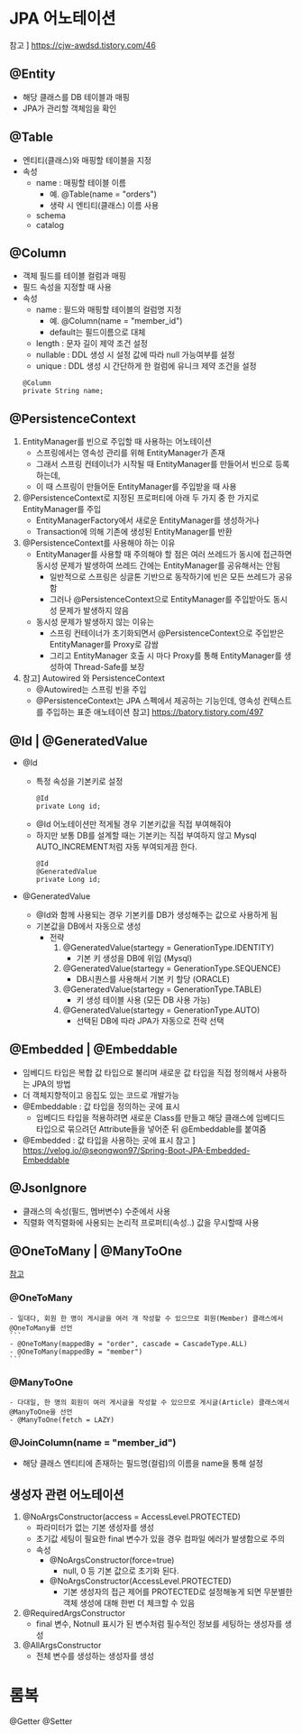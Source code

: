 # JPA 어노테이션
참고 ] https://cjw-awdsd.tistory.com/46

## @Entity
- 해당 클래스를 DB 테이블과 매핑
- JPA가 관리할 객체임을 확인

## @Table
- 엔티티(클래스)와 매핑할 테이블을 지정
- 속성
    - name : 매핑할 테이블 이름 
        - 예. @Table(name = "orders")
        - 생략 시 엔티티(클래스) 이름 사용
    - schema
    - catalog

## @Column
- 객체 필드를 테이블 컬럼과 매핑
- 필드 속성을 지정할 때 사용
- 속성
    - name : 필드와 매핑할 테이블의 컬럼명 지정
        - 예. @Column(name = "member_id")
        - default는 필드이름으로 대체
    - length : 문자 길이 제약 조건 설정
    - nullable : DDL 생성 시 설정 값에 따라 null 가능여부를 설정
    - unique : DDL 생성 시 간단하게 한 컬럼에 유니크 제약 조건을 설정
    ```
    @Column
    private String name;
    ```

## @PersistenceContext   
1. EntityManager를 빈으로 주입할 때 사용하는 어노테이션
    - 스프링에서는 영속성 관리를 위해 EntityManager가 존재
    - 그래서 스프링 컨테이너가 시작될 때 EntityManager를 만들어서 빈으로 등록하는데,
    - 이 때 스프링이 만들어둔 EntityManager를 주입받을 때 사용
2. @PersistenceContext로 지정된 프로퍼티에 아래 두 가지 중 한 가지로 EntityManager를 주입
    - EntityManagerFactory에서 새로운 EntityManager를 생성하거나
    - Transaction에 의해 기존에 생성된 EntityManager를 반환
3. @PersistenceContext를 사용해야 하는 이유
    - EntityManager를 사용할 때 주의해야 할 점은 여러 쓰레드가 동시에 접근하면 동시성 문제가 발생하여 쓰레드 간에는 EntityManager를 공유해서는 안됨
        - 일반적으로 스프링은 싱글톤 기반으로 동작하기에 빈은 모든 쓰레드가 공유함
        - 그러나 @PersistenceContext으로 EntityManager를 주입받아도 동시성 문제가 발생하지 않음
    - 동시성 문제가 발생하지 않는 이유는
        - 스프링 컨테이너가 초기화되면서 @PersistenceContext으로 주입받은 EntityManager를 Proxy로 감쌈
        - 그리고 EntityManager 호출 시 마다 Proxy를 통해 EntityManager를 생성하여 Thread-Safe를 보장
3. 참고] Autowired 와 PersistenceContext
    - @Autowired는 스프링 빈을 주입
    - @PersistenceContext는 JPA 스펙에서 제공하는 기능인데, 영속성 컨텍스트를 주입하는 표준 애노테이션
참고] https://batory.tistory.com/497


## @Id | @GeneratedValue
- @Id
    - 특정 속성을 기본키로 설정
        ```
        @Id
        private Long id;
        ```
    - @Id 어노테이션만 적게될 경우 기본키값을 직접 부여해줘야
    - 하지만 보통 DB를 설계할 때는 기본키는 직접 부여하지 않고 Mysql AUTO_INCREMENT처럼 자동 부여되게끔 한다.
        ```
        @Id
        @GeneratedValue
        private Long id;
        ```

- @GeneratedValue
    - @Id와 함께 사용되는 경우 기본키를 DB가 생성해주는 값으로 사용하게 됨
    - 기본값을 DB에서 자동으로 생성
        - 전략
            1. @GeneratedValue(startegy = GenerationType.IDENTITY)
                - 기본 키 생성을 DB에 위임 (Mysql)
            2. @GeneratedValue(startegy = GenerationType.SEQUENCE)	
                - DB시퀀스를 사용해서 기본 키 할당 (ORACLE)
            3. @GeneratedValue(startegy = GenerationType.TABLE)
                - 키 생성 테이블 사용 (모든 DB 사용 가능)
            4. @GeneratedValue(startegy = GenerationType.AUTO)
                - 선택된 DB에 따라 JPA가 자동으로 전략 선택


## @Embedded | @Embeddable
- 임베디드 타입은 복합 값 타입으로 불리며 새로운 값 타입을 직접 정의해서 사용하는 JPA의 방법
- 더 객체지향적이고 응집도 있는 코드로 개발가능
- @Embeddable : 값 타입을 정의하는 곳에 표시
    - 임베디드 타입을 적용하려면 새로운 Class를 만들고 해당 클래스에 임베디드 타입으로 묶으려던 Attribute들을 넣어준 뒤 @Embeddable를 붙여줌
- @Embedded : 값 타입을 사용하는 곳에 표시
참고 ] https://velog.io/@seongwon97/Spring-Boot-JPA-Embedded-Embeddable

## @JsonIgnore
- 클래스의 속성(필드, 멤버변수) 수준에서 사용
- 직렬화 역직렬화에 사용되는 논리적 프로퍼티(속성..) 값을 무시할때 사용

## @OneToMany | @ManyToOne
[참고](https://boomrabbit.tistory.com/217)
### @OneToMany
    - 일대다, 회원 한 명이 게시글을 여러 개 작성할 수 있으므로 회원(Member) 클래스에서 @OneToMany를 선언
    ```
    - @OneToMany(mappedBy = "order", cascade = CascadeType.ALL)
    - @OneToMany(mappedBy = "member")
    ```
### @ManyToOne
    - 다대일, 한 명의 회원이 여러 게시글을 작성할 수 있으므로 게시글(Article) 클래스에서 @ManyToOne을 선언
    - @ManyToOne(fetch = LAZY)
### @JoinColumn(name = "member_id")
- 해당 클래스 엔티티에 존재하는 필드명(컬럼)의 이름을 name을 통해 설정
## 생성자 관련 어노테이션
1. @NoArgsConstructor(access = AccessLevel.PROTECTED)
    - 파라미터가 없는 기본 생성자를 생성
    - 초기값 세팅이 필요한 final 변수가 있을 경우 컴파일 에러가 발생함으로 주의
    - 속성
        - @NoArgsConstructor(force=true) 
            - null, 0 등 기본 값으로 초기화 된다.
        - @NoArgsConstructor(AccessLevel.PROTECTED)
            - 기본 생성자의 접근 제어를 PROTECTED로 설정해놓게 되면 무분별한 객체 생성에 대해 한번 더 체크할 수 있음
2. @RequiredArgsConstructor
    - final 변수, Notnull 표시가 된 변수처럼 필수적인 정보를 세팅하는 생성자를 생성
3. @AllArgsConstructor
    - 전체 변수를 생성하는 생성자를 생성
# 롬복
@Getter @Setter
